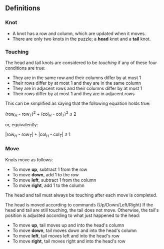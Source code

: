 ## Definitions

### Knot
- A knot has a row and column, which are updated when it moves.
- There are only two knots in the puzzle; a **head** knot and a **tail** knot.

### Touching
The head and tail knots are considered to be *touching* if any of these
four conditions are true:
- They are in the same row and their columns differ by at most 1
- Their rows differ by at most 1 and they are in the same column
- They are in adjacent rows and their columns differ by at most 1
- Their rows differ by at most 1 and they are in adjacent rows

This can be simplified as saying that the following equation holds
true:

(row<sub><i>H</i></sub> - row<sub><i>T</i></sub>)<sup>2</sup> + 
(col<sub><i>H</i></sub> - col<sub><i>T</i></sub>)<sup>2</sup> &le; 2

or, equivalently:

|row<sub><i>H</i></sub> - row<sub><i>T</i></sub>| +
|col<sub><i>H</i></sub> - col<sub><i>T</i></sub>| &le; 1


### Move

Knots move as follows:
- To move **up**, subtract 1 from the row
- To move **down**, add 1 to the row
- To move **left**, subtract 1 from the column
- To move **right**, add 1 to the column

The head and tail must always be touching after each move is completed.

The head is moved according to commands (Up/Down/Left/Right)
If the head and tail are still touching, the tail does not move.
Otherwise, the tail's position is adjusted according to what just
happened to the head:
- To move **up**, tail moves up and into the head's column
- To move **down**, tail moves down and into the head's column
- To move **left**, tail moves left and into the head's row
- To move **right**, tail moves right and into the head's row
